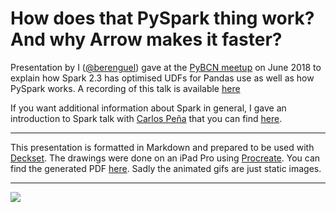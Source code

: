 # How does that PySpark thing work? And why Arrow makes it faster?

Presentation by I ([@berenguel](https://twitter.com/berenguel)) gave at the
[PyBCN meetup](https://www.meetup.com/python-185/) on June 2018 to explain how
Spark 2.3 has optimised UDFs for Pandas use as well as how PySpark works. A
recording of this talk is available
[here](https://www.youtube.com/watch?v=698441URsrc)

If you want additional information about Spark in general, I gave an
introduction to Spark talk with [Carlos Peña](http://twitter.com/crafty_coder)
that you can find [here](https://github.com/rberenguel/WelcomeToApacheSpark).

---

This presentation is formatted in Markdown and prepared to be used with
[Deckset](https://www.decksetapp.com/). The drawings were done on an iPad Pro using [Procreate](https://procreate.art). You can find the generated PDF
[here](https://github.com/rberenguel/pyspark-arrow-pandas/raw/master/pyspark.pdf).
Sadly the animated gifs are just static images.

---

![](https://github.com/rberenguel/pyspark-arrow-pandas/raw/master/Images/Presenting.jpg)
